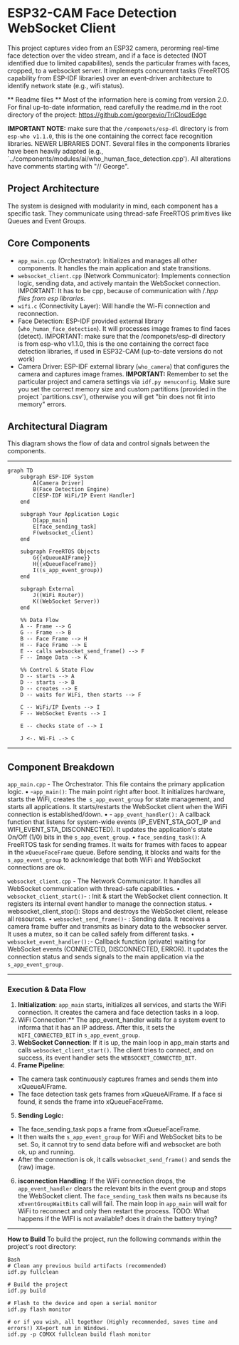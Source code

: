# ESP32-CAM Face Detection WebSocket Client

This project captures video from an ESP32 camera, perorming real-time face detection over the video stream, and if a face is detected (NOT identified due to limited capabilites), sends the particular frames with faces, cropped, to a websocket server. It implemepts concurennt tasks (FreeRTOS capability from ESP-IDF libraries) over an event-driven architecture to identify network state (e.g., wifi status).

** Readme files **
Most of the information here is coming from version 2.0. For final up-to-date information, read carefully the readme.md in the root directory of the project: https://github.com/georgevio/TriCloudEdge

**IMPORTANT NOTE:** make sure that the `/componets/esp-dl` directory is from `esp-who v1.1.0`, this is the one containing the correct face recognition libraries. NEWER LIBRARIES DONT. Several files in the components libraries have been heavily adapted (e.g., `../components/modules/ai/who_human_face_detection.cpp'). All alterations have comments starting with "// George".


## Project Architecture

The system is designed with modularity in mind, each component has a specific task. They communicate using thread-safe FreeRTOS primitives like Queues and Event Groups.

## Core Components

- `app_main.cpp` (Orchestrator): Initializes and manages all other components. It handles the main application and state transitions.
- `websocket_client.cpp` (Network Communicator): Implements connection logic, sending data, and actively mantain the WebSocket connection. IMPORTANT: It has to be cpp, because of communication with  /*.hpp files from esp libraries.*
- `wifi.c` (Connectivity Layer): Will handle the Wi-Fi connection and reconnection.
- Face Detection: ESP-IDF provided external library (`who_human_face_detection`). It will processes image frames to find faces (detect). IMPORTANT: make sure that the /componets/esp-dl directory is from esp-who v1.1.0, this is the one containing the correct face detection libraries, if used in ESP32-CAM (up-to-date versions do not work)
- Camera Driver: ESP-IDF external library (`who_camera`) that configures the camera and captures image frames. **IMPORTANT:** Remember to set the particular project and camera settings via `idf.py menuconfig`. Make sure you set the correct memory size and custom partitions (provided in the project `partitions.csv'), otherwise you will get "bin does not fit into memory" errors.

## Architectural Diagram

This diagram shows the flow of data and control signals between the components.

________________________________________
```mermaid
graph TD
    subgraph ESP-IDF System
        A[Camera Driver]
        B(Face Detection Engine)
        C[ESP-IDF WiFi/IP Event Handler]
    end

    subgraph Your Application Logic
        D[app_main]
        E[face_sending_task]
        F(websocket_client)
    end

    subgraph FreeRTOS Objects
        G{{xQueueAIFrame}}
        H{{xQueueFaceFrame}}
        I((s_app_event_group))
    end

    subgraph External
        J((WiFi Router))
        K((WebSocket Server))
    end

    %% Data Flow
    A -- Frame --> G
    G -- Frame --> B
    B -- Face Frame --> H
    H -- Face Frame --> E
    E -- calls websocket_send_frame() --> F
    F -- Image Data --> K

    %% Control & State Flow
    D -- starts --> A
    D -- starts --> B
    D -- creates --> E
    D -- waits for WiFi, then starts --> F

    C -- WiFi/IP Events --> I
    F -- WebSocket Events --> I

    E -- checks state of --> I

    J <-. Wi-Fi .-> C
```
________________________________________

## Component Breakdown

`app_main.cpp` - The Orchestrator. This file contains the primary application logic.
•	-`app_main()`: The main point right after boot. It initializes hardware, starts the WiFi, creates the` s_app_event_group` for state management, and starts all applications. It starts/restarts the WebSocket client when the WiFi connection is established/down.
•	- `app_event_handler():` A callback function that listens for system-wide events (IP_EVENT_STA_GOT_IP and WIFI_EVENT_STA_DISCONNECTED). It updates the application's state On/Off (1/0) bits in the `s_app_event_group`.
•	`face_sending_task()`: A FreeRTOS task for sending frames. It waits for frames with faces to appear in the `xQueueFaceFrame` queue. Before sending, it blocks and waits for the `s_app_event_group` to acknowledge that both WiFi and WebSocket connections are ok.

`websocket_client.cpp` - The Network Communicator. It handles all WebSocket communication with thread-safe capabilities.
•	`websocket_client_start()`- : Init & start the WebSocket client connection. It registers its internal event handler to manage the connection status.
•	websocket_client_stop(): Stops and destroys the WebSocket client, release all resources.
•	`websocket_send_frame()`- : Sending data. It receives a camera frame buffer and transmits as binary data to the websocker server. It uses a mutex, so it can be called safely from different tasks.
•	`websocket_event_handler():`-  Callback function (private) waiting for WebSocket events (CONNECTED, DISCONNECTED, ERROR). It updates the connection status and sends signals to the main application via the `s_app_event_group`.
________________________________________
### Execution & Data Flow

1.	**Initialization**: `app_main` starts, initializes all services, and starts the WiFi connection. It creates the camera and face detection tasks in a loop.
2. WiFi Connection:** The app_event_handler waits for a system event to informa that it has an IP address. After this, it sets the `WIFI_CONNECTED_BIT` in `s_app_event_group`.
3. **WebSocket Connection**: If it is up, the main loop in app_main starts and calls `websocket_client_start()`. The client tries to connect, and on success, its event handler sets the `WEBSOCKET_CONNECTED_BIT`.
4. **Frame Pipeline**:
- The camera task continuously captures frames and sends them into xQueueAIFrame.
- The face detection task gets frames from xQueueAIFrame. If a face si found, it sends the frame into xQueueFaceFrame.
5. **Sending Logic:**
- The face_sending_task pops a frame from xQueueFaceFrame.
- It then waits the `s_app_event_group` for  WiFi and WebSocket bits to be set. So, it cannot try to send data before wifi and websocket are both ok, up and running. 
- After the connection is ok, it calls `websocket_send_frame()` and sends the (raw) image.
6. **isconnection Handling**: 
If the WiFi connection drops, the `app_event_handler` clears the relevant bits in the event group and stops the WebSocket client. The `face_sending_task` then waits ns because its `xEventGroupWaitBits` call will fail. The main loop in `app_main` will wait for WiFi to reconnect and only then restart the process. TODO: What happens if the WIFI is not available? does it drain the battery trying? 
________________________________________
**How to Build**
To build the project, run the following commands within the project's root directory:

```
Bash
# Clean any previous build artifacts (recommended)
idf.py fullclean

# Build the project
idf.py build

# Flash to the device and open a serial monitor
idf.py flash monitor

# or if you wish, all together (Highly recommended, saves time and errors!) XX=port num in Windows.
idf.py -p COMXX fullclean build flash monitor
```
